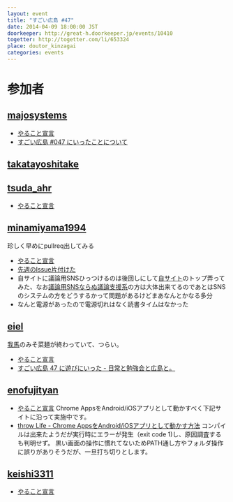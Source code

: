 ```yaml
---
layout: event
title: "すごい広島 #47"
date: 2014-04-09 18:00:00 JST
doorkeeper: http://great-h.doorkeeper.jp/events/10410
togetter: http://togetter.com/li/653324
place: doutor_kinzagai
categories: events
---
```


# 参加者

## [majosystems](https://github.com/majosystems)

* [やること宣言](https://github.com/great-h/great-h.github.io/issues/811)
* [すごい広島 #047 にいったことについて](http://taka4.hateblo.jp/entry/great-h_047)


## [takatayoshitake](http://twitter.com/takatayoshitake)


## [tsuda_ahr](http://twitter.com/tsuda_ahr)

* [やること宣言](https://github.com/great-h/great-h.github.io/issues/815)


## [minamiyama1994](https://github.com/minamiyama1994)

珍しく早めにpullreq出してみる

* [やること宣言](https://github.com/great-h/great-h.github.io/issues/808)
* [先週のIssue片付けた](https://github.com/great-h/great-h.github.io/pull/816)
* 自サイトに議論用SNSひっつけるのは後回しにして[自サイト](http://b-world.org/)のトップ弄ってみた、なお[議論用SNSならぬ議論支援系](https://github.com/minamiyama1994/DiscussionSupportSystem)の方は大体出来てるのであとはSNSのシステムの方をどうするかって問題があるけどまあなんとかなる多分
* なんと電源があったので電源切れはなく読書タイムはなかった


## [eiel](http://eiel.info/)

[我馬](http://www.gaba-2000.com/)のみそ菜麺が終わっていて、つらい。

* [やること宣言](https://github.com/great-h/great-h.github.io/issues/812)
* [すごい広島 47 に遊びにいった - 日常と勉強会と広島と。](http://eielh-life.tumblr.com/post/82198282141/47)


## [enofujityan](http://twitter.com/enofujityan)

* [やること宣言](https://github.com/great-h/great-h.github.io/issues/817)
Chrome AppsをAndroid/iOSアプリとして動かすべく下記サイトに沿って実施中です。
* [throw Life - Chrome AppsをAndroid/iOSアプリとして動かす方法](http://www.adamrocker.com/blog/342/build-android-ios-app-from-chrome-apps.html)
コンパイルは出来たようだが実行時にエラーが発生（exit code 1)し、原因調査するも判明せず。
黒い画面の操作に慣れてないためPATH通し方やフォルダ操作に誤りがありそうだが、一旦打ち切りとします。


## [keishi3311](https://github.com/keishi3311)

* [やること宣言](https://github.com/great-h/great-h.github.io/issues/810)
